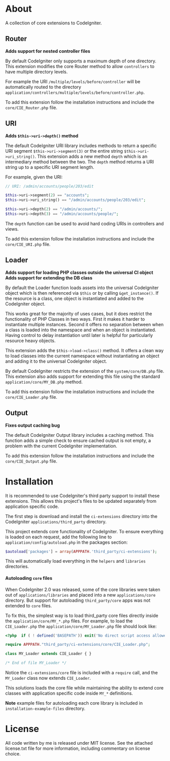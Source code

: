 About
=====

A collection of core extensions to CodeIgniter.

Router
------

**Adds support for nested controller files**

By default CodeIgniter only supports a maximum depth of one directory. This
extension modifies the core Router method to allow `controllers` to have
multiple directory levels.

For example the URI `/multiple/levels/before/controller` will be automatically
routed to the directory
`application/controllers/multiple/levels/before/controller.php`.

To add this extension follow the installation instructions and include the `core/CIE_Router.php` file.

URI
---

**Adds `$this->uri->depth()` method**

The default CodeIgniter URI library includes methods to return a specific URI segment `$this->uri->segment(3)` or the entire string `$this->uri->uri_string()`. This extension adds a new method `depth` which is an intermediary method between the two. The `depth` method returns a URI string up to a specific URI segment length.

For example, given the URI:

```php
// URI: /admin/accounts/people/203/edit

$this->uri->segment(2) == "accounts";
$this->uri->uri_string() == "/admin/accounts/people/203/edit";

$this->uri->depth(2) == "/admin/accounts/";
$this->uri->depth(3) == "/admin/accounts/people/";
```

The `depth` function can be used to avoid hard coding URIs in controllers and views.

To add this extension follow the installation instructions and include the `core/CIE_URI.php` file.


Loader
------

**Adds support for loading PHP classes outside the universal CI object**
**Adds support for extending the DB class**

By default the Loader function loads assets into the universal CodeIgniter
object which is then referenced via `$this` or by calling `&get_instance()`. If
the resource is a class, one object is instantiated and added to the
CodeIgniter object.

This works great for the majority of uses cases, but it does restrict the
functionality of PHP Classes in two ways. First it makes it harder to
instantiate multiple instances. Second it offers no separation between when
a class is loaded into the namespace and when an object is instantiated. Having
control to delay instantiation until later is helpful for particularly resource
heavy objects.

This extension adds the `$this->load->class()` method. It offers a clean way to
load classes into the current namespace without instantiating an object and adding
it to the universal CodeIgniter object.

By default CodeIgniter restricts the extension of the `system/core/DB.php`
file. This extension also adds support for extending this file using the
standard `application/core/MY_DB.php` method. 

To add this extension follow the installation instructions and include the
`core/CIE_Loader.php` file.

Output
------

**Fixes output caching bug**

The default CodeIgniter Output library includes a caching method. This function adds a simple check to ensure cached output is not empty, a problem with the current CodeIgniter implementation.

To add this extension follow the installation instructions and include the `core/CIE_Output.php` file.

Installation
============

It is recommended to use CodeIgniter's third party support to install these
extensions. This allows this project's files to be updated separately from
application specific code.

The first step is download and install the `ci-extensions` directory into the
CodeIgniter `applications/third_party` directory.

This project extends core functionality of CodeIgniter. To ensure everything is
loaded on each request, add the following line to
`application/config/autoload.php` in the packages section:

```php
$autoload['packages'] = array(APPPATH.'third_party/ci-extensions');
```

This will automatically load everything in the `helpers` and `libraries`
directories.

#### Autoloading `core` files ####

When CodeIgniter 2.0 was released, some of the core libraries were taken out of
`applications/libraries` and placed into a new `applications/core` directory.
But support for autoloading `third_party/core` apps was not extended to `core`
files.

To fix this, the simplest way is to load third_party core files directly inside the
`application/core/MY_*.php` files. For example, to load the `CIE_Loader.php`
the `application/core/MY_Loader.php` file should look like:

```php
<?php  if ( ! defined('BASEPATH')) exit('No direct script access allowed');

require APPPATH."third_party/ci-extensions/core/CIE_Loader.php";

class MY_Loader extends CIE_Loader { }

/* End of file MY_Loader */
```

Notice the `ci-extensions/core` file is included with a `require` call, and the
`MY_Loader` class now extends `CIE_Loader`.

This solutions loads the core file while maintaining the ability to extend core
classes with application specific code inside `MY_*` definitions.

**Note** example files for autoloading each core library is included in
`installation-example-files` directory.

License
================================================================================

All code written by me is released under MIT license. See the attached
license.txt file for more information, including commentary on license choice.
